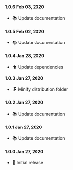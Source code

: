 #### 1.0.6 Feb 03, 2020

-   📚 Update documentation

#### 1.0.5 Feb 02, 2020

-   📚 Update documentation

#### 1.0.4 Jan 28, 2020

-   ⬆️ Update dependencies

#### 1.0.3 Jan 27, 2020

-   🗜️ Minify distribution folder

#### 1.0.2 Jan 27, 2020

-   📚 Update documentation

#### 1.0.1 Jan 27, 2020

-   📚 Update documentation

#### 1.0.0 Jan 27, 2020

-   🎉 Initial release
